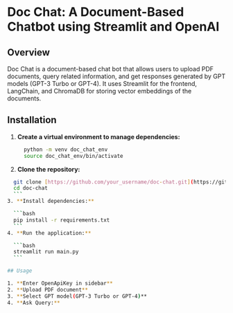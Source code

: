 # Doc Chat: A Document-Based Chatbot using Streamlit and OpenAI

## Overview

Doc Chat is a document-based chat bot that allows users to upload PDF documents, query related information, and get responses generated by GPT models (GPT-3 Turbo or GPT-4). It uses Streamlit for the frontend, LangChain, and ChromaDB for storing vector embeddings of the documents.

## Installation
1. **Create a virtual environment to manage dependencies:**
    ```bash
      python -m venv doc_chat_env
      source doc_chat_env/bin/activate
      ```

2. **Clone the repository:**
  ```bash
    git clone [https://github.com/your_username/doc-chat.git](https://github.com/AIOnGraph/docChatBot.git)https://github.com/AIOnGraph/docChatBot.git
    cd doc-chat
    ```
3. **Install dependencies:**

    ```bash
    pip install -r requirements.txt
    ```
4. **Run the application:**

    ```bash
    streamlit run main.py
    ```

## Usage

1. **Enter OpenApiKey in sidebar**
2. **Upload PDF document**
3. **Select GPT model(GPT-3 Turbo or GPT-4)**
4. **Ask Query:**
